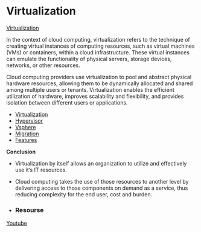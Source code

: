 # Virtualization

 [Virtualization](Image/readme.png)
 
In the context of cloud computing, virtualization refers to the technique of creating virtual instances of computing resources, such as virtual machines (VMs) or containers, within a cloud infrastructure. These virtual instances can emulate the functionality of physical servers, storage devices, networks, or other resources.

Cloud computing providers use virtualization to pool and abstract physical hardware resources, allowing them to be dynamically allocated and shared among multiple users or tenants. Virtualization enables the efficient utilization of hardware, improves scalability and flexibility, and provides isolation between different users or applications.
- [Virtualization](Virtualization.md)
- [Hypervisor](Hypervisor.md)
- [Vsphere](Vsphere.md)
- [Migration](Migration.md)
- [Features](Features.md)

**Conclusion**
- 	Virtualization by itself allows an organization to utilize and effectively use it‘s IT resources.
- 	Cloud computing takes the use of those resources to another level by delivering access to those components on demand as a service, thus reducing complexity for the end user, cost and burden.

- 	### Resourse
   [Youtube](https://youtube.com/playlist?list=PLBGx66SQNZ8aiuWzEFavDMpQ1RRWsZLZV)

